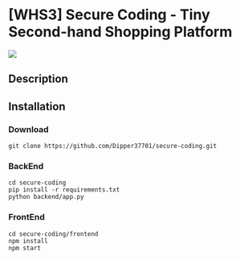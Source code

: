 # [WHS3] Secure Coding - Tiny Second-hand Shopping Platform
<img src="/img/img01.jpg"></img>
## Description

## Installation
### Download
```
git clone https://github.com/Dipper37701/secure-coding.git
```
### BackEnd
```
cd secure-coding
pip install -r requirements.txt
python backend/app.py
```
### FrontEnd
```
cd secure-coding/frontend
npm install
npm start
```
